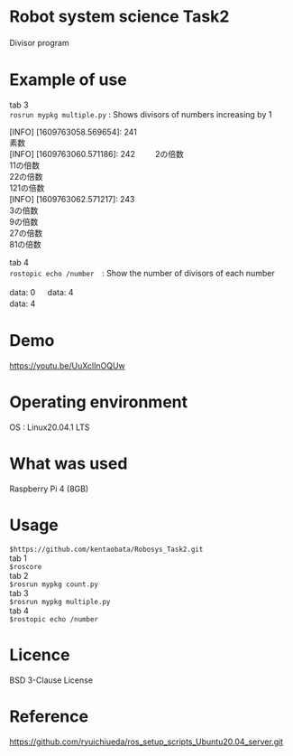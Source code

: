 # Robot system science Task2   
Divisor program 　

# Example of use     

tab 3  
`rosrun mypkg multiple.py` : Shows divisors of numbers increasing by 1  

[INFO] [1609763058.569654]: 241  
素数  
[INFO] [1609763060.571186]: 242  　　
2の倍数　　  
11の倍数　　  
22の倍数　　  
121の倍数　　  
[INFO] [1609763062.571217]: 243　　  
3の倍数　　  
9の倍数　　  
27の倍数　　  
81の倍数　　  

tab 4  
`rostopic echo /number`　: Show the number of divisors of each number  

data: 0     　
data: 4  
data: 4    　

# Demo  
https://youtu.be/UuXclInOQUw

# Operating environment  
OS : Linux20.04.1 LTS  

# What was used  
Raspberry Pi 4 (8GB)  

# Usage
`$https://github.com/kentaobata/Robosys_Task2.git`   
 tab 1  
 `$roscore`  
 tab 2  
 `$rosrun mypkg count.py`  
 tab 3  
 `$rosrun mypkg multiple.py`  
 tab 4  
 `$rostopic echo /number`  
 
 # Licence  
 BSD 3-Clause License  
 
 # Reference
 https://github.com/ryuichiueda/ros_setup_scripts_Ubuntu20.04_server.git
 
 

 
